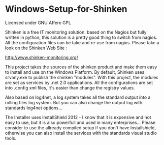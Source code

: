 Windows-Setup-for-Shinken
=========================

Licensed under GNU Affero GPL 

Shinken is a free IT monitoring solution. based on the Nagios but fully written in python, this solution is a pretty good thing to switch from nagios. All the configuration files can be take and re-use from nagios. Please take a look on the Shinken Web Site :

http://www.shinken-monitoring.org/

This project takes the sources of the shinken product and make them easy to install and use on the Windows Platform. By default, Shinken uses srvany.exe to publish the shinken "modules". With this project, the modules are set as services by .net 2.0 applications. All the configurations are set into .config xml files, it's easier than change the registry values.

Also based on log4net, a log system takes all the standard output into a rolling files log system. But you can also change the output log with standards log4net options...

The Installer uses InstallShield 2012 - I know that it is expensive and not easy to use, but it is also powerfull and used in many enterprises... Please consider to use the allready compiled setup if you don't have Installshield, otherwise you can also install the services with the standards visual studio tools.
